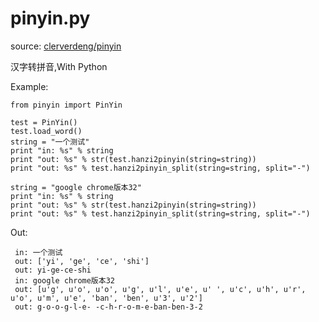 pinyin.py
=========
source: [clerverdeng/pinyin](https://github.com/cleverdeng/pinyin.py)

汉字转拼音,With Python


Example:

    from pinyin import PinYin
    
    test = PinYin()
    test.load_word()
    string = "一个测试" 
    print "in: %s" % string
    print "out: %s" % str(test.hanzi2pinyin(string=string))
    print "out: %s" % test.hanzi2pinyin_split(string=string, split="-")

    string = "google chrome版本32"
    print "in: %s" % string
    print "out: %s" % str(test.hanzi2pinyin(string=string))
    print "out: %s" % test.hanzi2pinyin_split(string=string, split="-")


Out:

     in: 一个测试
     out: ['yi', 'ge', 'ce', 'shi']
     out: yi-ge-ce-shi
     in: google chrome版本32
     out: [u'g', u'o', u'o', u'g', u'l', u'e', u' ', u'c', u'h', u'r', u'o', u'm', u'e', 'ban', 'ben', u'3', u'2']
     out: g-o-o-g-l-e- -c-h-r-o-m-e-ban-ben-3-2
